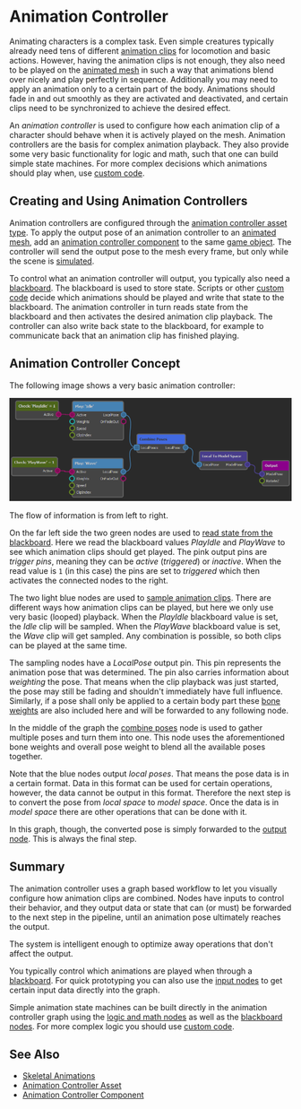 # Animation Controller

Animating characters is a complex task. Even simple creatures typically already need tens of different [animation clips](../animation-clip-asset.md) for locomotion and basic actions. However, having the animation clips is not enough, they also need to be played on the [animated mesh](../animated-mesh-asset.md) in such a way that animations blend over nicely and play perfectly in sequence. Additionally you may need to apply an animation only to a certain part of the body. Animations should fade in and out smoothly as they are activated and deactivated, and certain clips need to be synchronized to achieve the desired effect.

An *animation controller* is used to configure how each animation clip of a character should behave when it is actively played on the mesh. Animation controllers are the basis for complex animation playback. They also provide some very basic functionality for logic and math, such that one can build simple state machines. For more complex decisions which animations should play when, use [custom code](../../../custom-code/custom-code-overview.md).

## Creating and Using Animation Controllers

Animation controllers are configured through the [animation controller asset type](animation-controller-asset.md). To apply the output pose of an animation controller to an [animated mesh](../animated-mesh-component.md), add an [animation controller component](animation-controller-component.md) to the same [game object](../../../runtime/world/game-objects.md). The controller will send the output pose to the mesh every frame, but only while the scene is [simulated](../../../editor/run-scene.md).

To control what an animation controller will output, you typically also need a [blackboard](../../../Miscellaneous/blackboards.md). The blackboard is used to store state. Scripts or other [custom code](../../../custom-code/custom-code-overview.md) decide which animations should be played and write that state to the blackboard. The animation controller in turn reads state from the blackboard and then activates the desired animation clip playback. The controller can also write back state to the blackboard, for example to communicate back that an animation clip has finished playing.

## Animation Controller Concept

The following image shows a very basic animation controller:

![Basic Graph](media/anim-graph-basic.png)

The flow of information is from left to right.

On the far left side the two green nodes are used to [read state from the blackboard](anim-nodes-blackboard.md). Here we read the blackboard values *PlayIdle* and *PlayWave* to see which animation clips should get played. The pink output pins are *trigger pins*, meaning they can be *active* (*triggered*) or *inactive*. When the read value is `1` (in this case) the pins are set to *triggered* which then activates the connected nodes to the right.

The two light blue nodes are used to [sample animation clips](anim-nodes-playclip.md). There are different ways how animation clips can be played, but here we only use very basic (looped) playback. When the *PlayIdle* blackboard value is set, the *Idle* clip will be sampled. When the *PlayWave* blackboard value is set, the *Wave* clip will get sampled. Any combination is possible, so both clips can be played at the same time.

The sampling nodes have a *LocalPose* output pin. This pin represents the animation pose that was determined. The pin also carries information about *weighting* the pose. That means when the clip playback was just started, the pose may still be fading and shouldn't immediately have full influence. Similarly, if a pose shall only be applied to a certain body part these [bone weights](anim-nodes-bone-weights.md) are also included here and will be forwarded to any following node.

In the middle of the graph the [combine poses](anim-nodes-combine-poses.md) node is used to gather multiple poses and turn them into one. This node uses the aforementioned bone weights and overall pose weight to blend all the available poses together.

Note that the blue nodes output *local poses*. That means the pose data is in a certain format. Data in this format can be used for certain operations, however, the data cannot be output in this format. Therefore the next step is to convert the pose from *local space* to *model space*. Once the data is in *model space* there are other operations that can be done with it.

In this graph, though, the converted pose is simply forwarded to the [output node](anim-nodes-output.md). This is always the final step.

## Summary

The animation controller uses a graph based workflow to let you visually configure how animation clips are combined. Nodes have inputs to control their behavior, and they output data or state that can (or must) be forwarded to the next step in the pipeline, until an animation pose ultimately reaches the output.

The system is intelligent enough to optimize away operations that don't affect the output.

You typically control which animations are played when through a [blackboard](../../../Miscellaneous/blackboards.md). For quick prototyping you can also use the [input nodes](anim-nodes-input.md) to get certain input data directly into the graph.

Simple animation state machines can be built directly in the animation controller graph using the [logic and math nodes](anim-nodes-logic-math.md) as well as the [blackboard nodes](anim-nodes-blackboard.md). For more complex logic you should use [custom code](../../../custom-code/custom-code-overview.md).

## See Also


* [Skeletal Animations](../skeletal-animation-overview.md)
* [Animation Controller Asset](animation-controller-asset.md)
* [Animation Controller Component](animation-controller-component.md)
